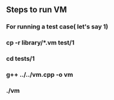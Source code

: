 ## Steps to run VM

### For running a test case( let's say 1)
### cp -r library/*.vm test/1
### cd tests/1
### g++ ../../vm.cpp -o vm
### ./vm